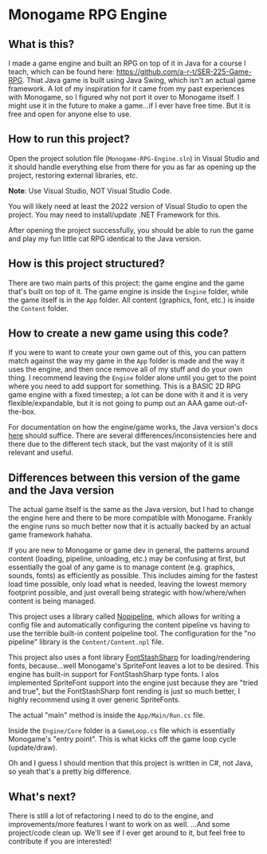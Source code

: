 # Monogame RPG Engine

## What is this?

I made a game engine and built an RPG on top of it in Java for a course I teach, which can be found here: https://github.com/a-r-t/SER-225-Game-RPG.
Thiat Java game is built using Java Swing, which isn't an actual game framework.
A lot of my inspiration for it came from my past experiences with Monogame, so I figured why not port it over to Monogame itself.
I might use it in the future to make a game...if I ever have free time.
But it is free and open for anyone else to use.

## How to run this project?

Open the project solution file (`Monogame-RPG-Engine.sln`) in Visual Studio and it should handle everything else from there for you as far as opening up the project, restoring external libraries, etc.

**Note**: Use Visual Studio, NOT Visual Studio Code.

You will likely need at least the 2022 version of Visual Studio to open the project.
You may need to install/update .NET Framework for this.

After opening the project successfully, you should be able to run the game and play my fun little cat RPG identical to the Java version.

## How is this project structured?

There are two main parts of this project: the game engine and the game that's built on top of it.
The game engine is inside the `Engine` folder, while the game itself is in the `App` folder.
All content (graphics, font, etc.) is inside the `Content` folder.

## How to create a new game using this code?

If you were to want to create your own game out of this, you can pattern match against the way my game in the `App` folder is made and the way it uses the engine,
and then once remove all of my stuff and do your own thing.
I recommend leaving the `Engine` folder alone until you get to the point where you need to add support for something.
This is a BASIC 2D RPG game engine with a fixed timestep; a lot can be done with it and it is very flexible/expandable, but it is not going to pump out an AAA game out-of-the-box.

For documentation on how the engine/game works, the Java version's docs [here](https://a-r-t.github.io/SER-225-Game-RPG/) should suffice.
There are several differences/inconsistencies here and there due to the different tech stack, but the vast majority of it is still relevant and useful.

## Differences between this version of the game and the Java version

The actual game itself is the same as the Java version, but I had to change the engine here and there to be more compatible with Monogame.
Frankly the engine runs so much better now that it is actually backed by an actual game framework hahaha.

If you are new to Monogame or game dev in general, the patterns around content (loading, pipeline, unloading, etc.) may be confusing at first, but essentially the goal of any game is to manage content (e.g. graphics, sounds, fonts) as efficiently as possible.
This includes aiming for the fastest load time possible, only load what is needed, leaving the lowest memory footprint possible, and just overall being strategic with how/where/when content is being managed.

This project uses a library called [Nopipeline](https://github.com/Martenfur/Nopipeline), which allows for writing a config file and automatically configuring the content pipeline vs having to use the terrible built-in content poipeline tool.
The configuration for the "no pipeline" library is the `Content/Content.npl` file.

This project also uses a font library [FontStashSharp](https://github.com/FontStashSharp/FontStashSharp) for loading/rendering fonts, because...well Monogame's SpriteFont leaves a lot to be desired.
This engine has built-in support for FontStashSharp type fonts.
I alos implemented SpriteFont support into the engine just because they are "tried and true", but the FontStashSharp font rending is just so much better, I highly recommend using it over generic SpriteFonts.

The actual "main" method is inside the `App/Main/Run.cs` file.

Inside the `Engine/Core` folder is a `GameLoop.cs` file which is essentially Monogame's "entry point".
This is what kicks off the game loop cycle (update/draw).

Oh and I guess I should mention that this project is written in C#, not Java, so yeah that's a pretty big difference.

## What's next?

There is still a lot of refactoring I need to do to the engine, and improvements/more features I want to work on as well.
...And some project/code clean up.
We'll see if I ever get around to it, but feel free to contribute if you are interested!